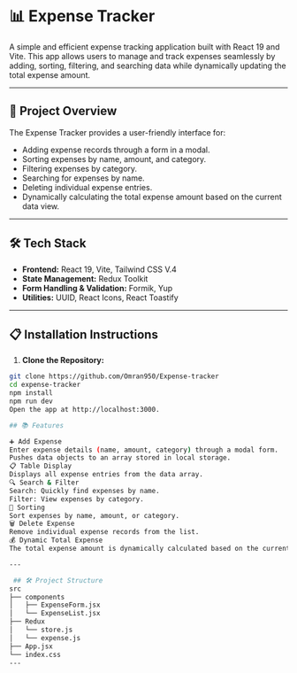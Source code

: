 # 📊 Expense Tracker  

A simple and efficient expense tracking application built with React 19 and Vite. This app allows users to manage and track expenses seamlessly by adding, sorting, filtering, and searching data while dynamically updating the total expense amount.  

---

## 🚀 Project Overview  

The Expense Tracker provides a user-friendly interface for:  
- Adding expense records through a form in a modal.  
- Sorting expenses by name, amount, and category.  
- Filtering expenses by category.  
- Searching for expenses by name.  
- Deleting individual expense entries.  
- Dynamically calculating the total expense amount based on the current data view.  

---

## 🛠 Tech Stack  

- **Frontend:** React 19, Vite, Tailwind CSS V.4  
- **State Management:** Redux Toolkit  
- **Form Handling & Validation:** Formik, Yup  
- **Utilities:** UUID, React Icons, React Toastify  

---
## 📋 Installation Instructions  
1. **Clone the Repository:**  
```bash
git clone https://github.com/Omran950/Expense-tracker
cd expense-tracker
npm install
npm run dev
Open the app at http://localhost:3000.

## 📚 Features

➕ Add Expense
Enter expense details (name, amount, category) through a modal form.
Pushes data objects to an array stored in local storage.
📋 Table Display
Displays all expense entries from the data array.
🔍 Search & Filter
Search: Quickly find expenses by name.
Filter: View expenses by category.
🔄 Sorting
Sort expenses by name, amount, or category.
🗑 Delete Expense
Remove individual expense records from the list.
💰 Dynamic Total Expense
The total expense amount is dynamically calculated based on the current search or filter results.

---

 ## 🛠 Project Structure
src
├── components
│   ├── ExpenseForm.jsx
│   └── ExpenseList.jsx
├── Redux
│   └── store.js
│   └── expense.js
├── App.jsx
└── index.css
---

